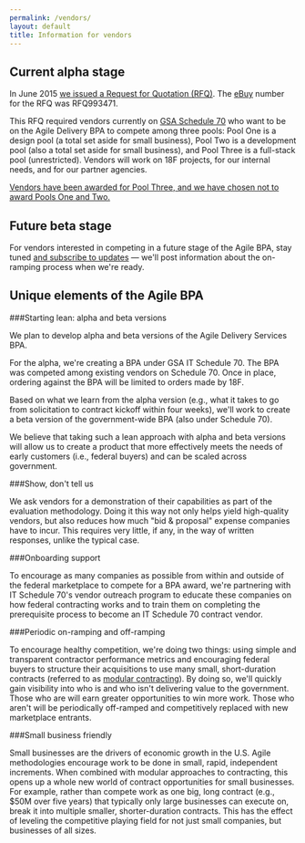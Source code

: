 ```yaml
---
permalink: /vendors/
layout: default
title: Information for vendors
---
```


## Current alpha stage

In June 2015 [we issued a Request for Quotation (RFQ)](https://pages.18f.gov/ads-bpa/assets/ADS_RFQ_Final.pdf). The [eBuy](https://www.ebuy.gsa.gov/advantage/ebuy/start_page.do) number for the RFQ was RFQ993471.

This RFQ required vendors currently on
[GSA Schedule 70](http://gsa.gov/portal/content/104506) who want to be on the Agile Delivery BPA to compete among three pools: Pool One is a design pool (a total set aside for small business), Pool Two is a development pool (also a total set aside for small business), and Pool Three is a full-stack pool (unrestricted). Vendors will work on 18F projects, for our internal needs, and for our partner agencies.

[Vendors have been awarded for Pool Three, and we have chosen not to award Pools One and Two.](https://18f.gsa.gov/2015/12/17/the-agile-bpa-is-ready-to-launch/)

## Future beta stage

For vendors interested in competing in a future stage of the Agile BPA, stay tuned [and subscribe to updates](http://eepurl.com/bJQHFr) — we'll post information about the on-ramping process when we're ready.

## Unique elements of the Agile BPA

###Starting lean: alpha and beta versions

We plan to develop alpha and beta versions of the Agile Delivery Services BPA.

For the alpha, we're creating a BPA under GSA IT Schedule 70. The BPA was competed among existing vendors on Schedule 70. Once in place, ordering against the BPA will be limited to orders made by 18F.

Based on what we learn from the alpha version (e.g., what it takes to go from solicitation to contract kickoff within four weeks), we'll work to create a beta version of the government-wide BPA (also under Schedule 70).

We believe that taking such a lean approach with alpha and beta versions will allow us to create a product that more effectively meets the needs of early customers (i.e., federal buyers) and can be scaled across government.

###Show, don't tell us

We ask vendors for a demonstration of their capabilities as part of the evaluation methodology. Doing it this way not only helps yield high-quality vendors, but also reduces how much "bid & proposal" expense companies have to incur. This requires very little, if any, in the way of written responses, unlike the typical case.

###Onboarding support

To encourage as many companies as possible from within and outside of the federal marketplace to compete for a BPA award, we're partnering with IT Schedule 70's vendor outreach program to educate these companies on how federal contracting works and to train them on completing the prerequisite process to become an IT Schedule 70 contract vendor.

###Periodic on-ramping and off-ramping

To encourage healthy competition, we're doing two things: using simple and transparent contractor performance metrics and encouraging federal buyers to structure their acquisitions to use many small, short-duration contracts (referred to as [modular contracting](https://www.whitehouse.gov/sites/default/files/omb/procurement/guidance/modular-approaches-for-information-technology.pdf)). By doing so, we'll quickly gain visibility into who is and who isn't delivering value to the government. Those who are will earn greater opportunities to win more work. Those who aren't will be periodically off-ramped and competitively replaced with new marketplace entrants.

###Small business friendly

Small businesses are the drivers of economic growth in the U.S. Agile methodologies encourage work to be done in small, rapid, independent increments. When combined with modular approaches to contracting, this opens up a whole new world of contract opportunities for small businesses. For example, rather than compete work as one big, long contract (e.g., $50M over five years) that typically only large businesses can execute on, break it into multiple smaller, shorter-duration contracts. This has the effect of leveling the competitive playing field for not just small companies, but businesses of all sizes.
